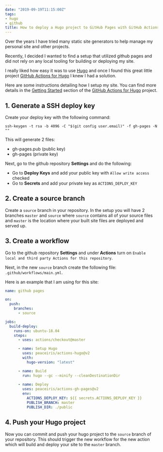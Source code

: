 ```yaml
---
date: "2019-09-19T11:15:00Z"
tags: 
- hugo
- github
title: How to deploy a Hugo project to GitHub Pages with GitHub Actions
---
```


Over the years I have tried many static site generators to help manage my personal site and other projects. 

Recently, I decided I wanted to find a setup that utilized github pages and did not rely on any local tooling for building or deploying my site. 

I really liked how easy it was to use [Hugo](https://gohugo.io/) and once I found this great little project [GitHub Actions for Hugo](https://github.com/peaceiris/actions-hugo) I knew I had a solution.

Here are some instructions detailing how I setup my site. You can find more details in the [Getting Started](https://github.com/peaceiris/actions-hugo#getting-started) section of the [GitHub Actions for Hugo](https://github.com/peaceiris/actions-hugo) project.


## 1. Generate a SSH deploy key

Create your deploy key with the following command:

```
ssh-keygen -t rsa -b 4096 -C "$(git config user.email)" -f gh-pages -N ""
```

This will generate 2 files:
- gh-pages.pub (public key)
- gh-pages     (private key)

Next, go to the github repository **Settings** and do the following:

- Go to **Deploy Keys** and add your public key with `Allow write access` checked
- Go to **Secrets** and add your private key as `ACTIONS_DEPLOY_KEY`

## 2. Create a source branch

Create a `source` branch in your repository. In the setup you will have 2 branches `master` and `source` where `source` contains all of your source files and `master` is the location where your built site files are deployed and served up.

## 3. Create a workflow

Go to the github repository **Settings** and under **Actions** turn on `Enable local and third party Actions for this repository`.

Next, in the new `source` branch create the following file: `.github/workflows/main.yml`.  

Here is an example that I am using for this site:

```yaml
name: github pages

on:
  push:
    branches:
      - source

jobs:
  build-deploy:
    runs-on: ubuntu-18.04
    steps:
      - uses: actions/checkout@master

      - name: Setup Hugo
        uses: peaceiris/actions-hugo@v2
        with:
          hugo-version: "latest"

      - name: Build
        run: hugo --gc --minify --cleanDestinationDir
      
      - name: Deploy
        uses: peaceiris/actions-gh-pages@v2
        env:
          ACTIONS_DEPLOY_KEY: ${{ secrets.ACTIONS_DEPLOY_KEY }}
          PUBLISH_BRANCH: master
          PUBLISH_DIR: ./public
```

## 4. Push your Hugo project

Now you can commit and push your hugo project to the `source` branch of your repository. This should trigger the new workflow for the new action which will build and deploy your site to the `master` branch.